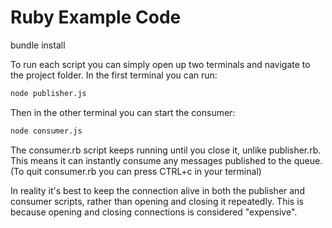 # Ruby Example Code

bundle install

To run each script you can simply open up two terminals and navigate to the project folder. In the first terminal you can run:

```sh
node publisher.js
```

Then in the other terminal you can start the consumer:

```sh
node consumer.js
```

The consumer.rb script keeps running until you close it, unlike publisher.rb. This means it can instantly consume any messages published to the queue. (To quit consumer.rb you can press CTRL+c in your terminal)

In reality it's best to keep the connection alive in both the publisher and consumer scripts, rather than opening and closing it repeatedly. This is because opening and closing connections is considered "expensive".

